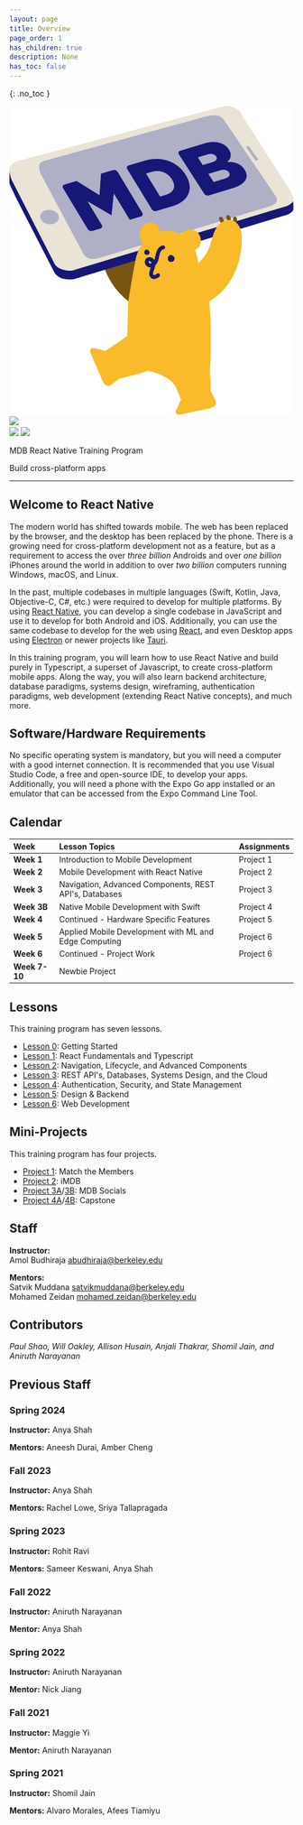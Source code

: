 ```yaml
---
layout: page
title: Overview
page_order: 1
has_children: true
description: None
has_toc: false
---
```

{: .no_toc }
<style>
    
</style>
<div class="banner-images-container">
<img 
    src="/assets/images/mdb-logo.png"
    class="inline-centered-image"
/>
<img 
    src="https://upload.wikimedia.org/wikipedia/commons/thumb/a/a7/React-icon.svg/1200px-React-icon.svg.png"
    class="inline-centered-image"
/>
</div>
<div class="banner-images-container">
<img 
    src="https://source.android.com/setup/images/Android_symbol_green_RGB.svg"
    class="inline-centered-image"
    style="height: 75px !important"
/>
<img 
    src="https://upload.wikimedia.org/wikipedia/commons/thumb/c/ca/IOS_logo.svg/2048px-IOS_logo.svg.png"
    class="inline-centered-image"
    style="height: 75px !important"
/>
</div>
<div class="page-title-container">
    <p class="page-title">MDB React Native Training Program</p>
    <p class="page-title-desc">Build cross-platform apps</p>
</div>

---

## Welcome to React Native

The modern world has shifted towards mobile. The web has been replaced by the browser, and the desktop has been replaced by the phone. There is a growing need for cross-platform development not as a feature, but as a requirement to access the over _three billion_ Androids and over _one billion_ iPhones around the world in addition to over _two billion_ computers running Windows, macOS, and Linux.

In the past, multiple codebases in multiple languages (Swift, Kotlin, Java, Objective-C, C#, etc.) were required to develop for multiple platforms. By using [React Native](https://reactnative.dev/), you can develop a single codebase in JavaScript and use it to develop for both Android and iOS. Additionally, you can use the same codebase to develop for the web using [React](https://reactjs.org/), and even Desktop apps using [Electron](https://www.electronjs.org/) or newer projects like [Tauri](https://tauri.app/).

In this training program, you will learn how to use React Native and build purely in Typescript, a superset of Javascript, to create cross-platform mobile apps. Along the way, you will also learn backend architecture, database paradigms, systems design, wireframing, authentication paradigms, web development (extending React Native concepts), and much more.

## Software/Hardware Requirements

No specific operating system is mandatory, but you will need a computer with a good internet connection. It is recommended that you use Visual Studio Code, a free and open-source IDE, to develop your apps. Additionally, you will need a phone with the Expo Go app installed or an emulator that can be accessed from the Expo Command Line Tool.

## Calendar

| Week          | Lesson Topics                                          | Assignments |
|:--------------|:-------------------------------------------------------|:------------|
| **Week 1**    | Introduction to Mobile Development                     | Project 1   |
| **Week 2**    | Mobile Development with React Native                   | Project 2   |
| **Week 3**    | Navigation, Advanced Components, REST API's, Databases | Project 3   |
| **Week 3B**   | Native Mobile Development with Swift                   | Project 4   |
| **Week 4**    | Continued - Hardware Specific Features                 | Project 5   |
| **Week 5**    | Applied Mobile Development with ML and Edge Computing  | Project 6   |
| **Week 6**    | Continued - Project Work                               | Project 6   |
| **Week 7-10** | Newbie Project                                         |             |
 

## Lessons

This training program has seven lessons.

- [Lesson 0](/react-native/lessons/0/): Getting Started
- [Lesson 1](/react-native/lessons/1/): React Fundamentals and Typescript
- [Lesson 2](/react-native/lessons/2/): Navigation, Lifecycle, and Advanced Components
- [Lesson 3](/react-native/lessons/3/): REST API's, Databases, Systems Design, and the Cloud
- [Lesson 4](/react-native/lessons/4/): Authentication, Security, and State Management
- [Lesson 5](/react-native/lessons/5): Design & Backend
- [Lesson 6](/react-native/lessons/6): Web Development

## Mini-Projects

This training program has four projects.
- [Project 1](/react-native/projects/match-the-members/): Match the Members
- [Project 2](/react-native/projects/imdb/): iMDB
- [Project 3A](/react-native/projects/mdb-socials-part-a/)/[3B](/react-native/projects/mdb-socials-part-b/): MDB Socials
- [Project 4A](/react-native/projects/capstone-part-a/)/[4B](/react-native/projects/capstone-part-b/): Capstone

## Staff

**Instructor:** <br/>Amol Budhiraja [abudhiraja@berkeley.edu](mailto:anyashah@berkeley.edu)

**Mentors:** <br/>Satvik Muddana [satvikmuddana@berkeley.edu](mailto:rachellowe@berkeley.edu) <br/> Mohamed Zeidan [mohamed.zeidan@berkeley.edu](mailto:sriya.tallapragada@berkeley.edu)

## Contributors

*Paul Shao, Will Oakley, Allison Husain, Anjali Thakrar, Shomil Jain, and Aniruth Narayanan*

## Previous Staff

### Spring 2024

**Instructor:** Anya Shah

**Mentors:** Aneesh Durai, Amber Cheng

### Fall 2023

**Instructor:** Anya Shah

**Mentors:** Rachel Lowe, Sriya Tallapragada

### Spring 2023

**Instructor:** Rohit Ravi

**Mentors:** Sameer Keswani, Anya Shah

### Fall 2022

**Instructor:** Aniruth Narayanan

**Mentor:** Anya Shah

### Spring 2022

**Instructor:** Aniruth Narayanan

**Mentor:** Nick Jiang

### Fall 2021

**Instructor:** Maggie Yi

**Mentor:** Aniruth Narayanan

### Spring 2021

**Instructor:** Shomil Jain

**Mentors:** Alvaro Morales, Afees Tiamiyu

